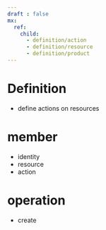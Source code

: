 ```yaml
---
draft : false
mx:
  ref:
    child:
      - definition/action
      - definition/resource
      - definition/product
---
```


# Definition
- define actions on resources

# member
- identity
- resource
- action

# operation
- create
